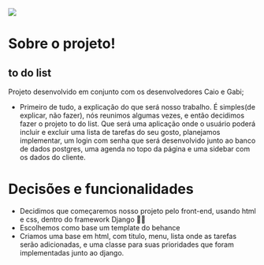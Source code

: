  <img src="https://i.pinimg.com/originals/57/4b/f1/574bf19489e134f6bd173be817faa116.jpg">

 # Sobre o projeto!
 ## to do list

Projeto desenvolvido em conjunto com os desenvolvedores Caio e Gabi;
- Primeiro de tudo, a explicação do que será nosso trabalho. É simples(de explicar, não fazer), nós reunimos algumas vezes, e então decidimos fazer o projeto to do list. Que será uma aplicação onde o usuário poderá incluir e excluir uma lista de tarefas do seu gosto, planejamos implementar, um login com senha que será desenvolvido junto ao banco de dados postgres, uma agenda no topo da página e uma sidebar com os dados do cliente.

# Decisões e funcionalidades
- Decidimos que começaremos nosso projeto pelo front-end, usando html e css, dentro do framework Django 🔫🔫
- Escolhemos como base um template do behance
- Criamos uma base em html, com titulo, menu, lista onde as tarefas serão adicionadas, e uma classe para suas prioridades que foram implementadas junto ao django.


